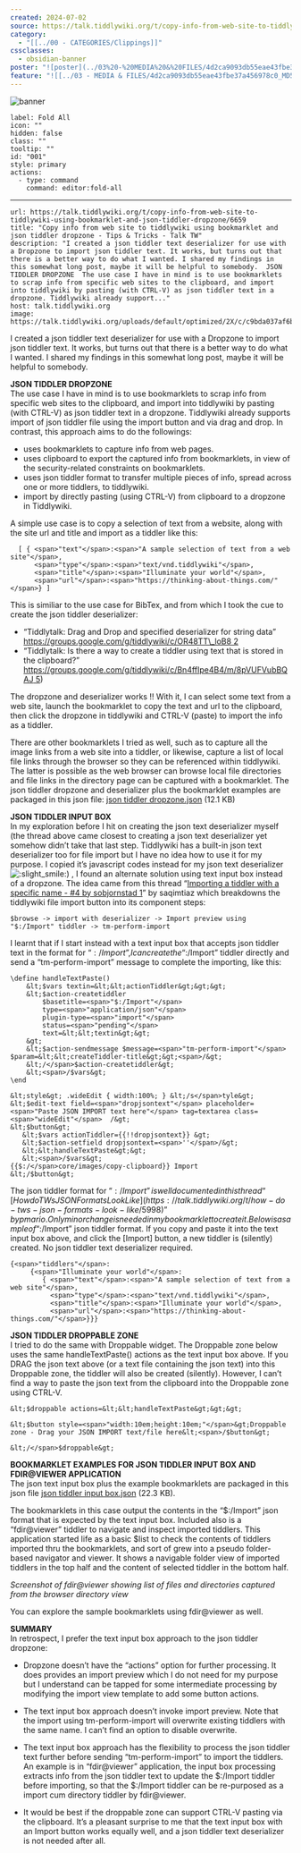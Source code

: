 ```yaml
---
created: 2024-07-02
source: https://talk.tiddlywiki.org/t/copy-info-from-web-site-to-tiddlywiki-using-bookmarklet-and-json-tiddler-dropzone/6659
category:
  - "[[../00 - CATEGORIES/Clippings]]"
cssclasses:
  - obsidian-banner
poster: "![poster](../03%20-%20MEDIA%20&%20FILES/4d2ca9093db55eae43fbe37a456978c0_MD5.jpg)"
feature: "![[../03 - MEDIA & FILES/4d2ca9093db55eae43fbe37a456978c0_MD5.jpg]]"
---
```


![banner](../03%20-%20MEDIA%20&%20FILES/4d2ca9093db55eae43fbe37a456978c0_MD5.jpg)

```meta-bind-button
label: Fold All
icon: ""
hidden: false
class: ""
tooltip: ""
id: "001"
style: primary
actions:
  - type: command
    command: editor:fold-all

```

***

```cardlink
url: https://talk.tiddlywiki.org/t/copy-info-from-web-site-to-tiddlywiki-using-bookmarklet-and-json-tiddler-dropzone/6659
title: "Copy info from web site to tiddlywiki using bookmarklet and json tiddler dropzone - Tips & Tricks - Talk TW"
description: "I created a json tiddler text deserializer for use with a Dropzone to import json tiddler text. It works, but turns out that there is a better way to do what I wanted. I shared my findings in this somewhat long post, maybe it will be helpful to somebody.  JSON TIDDLER DROPZONE  The use case I have in mind is to use bookmarklets to scrap info from specific web sites to the clipboard, and import into tiddlywiki by pasting (with CTRL-V) as json tiddler text in a dropzone. Tiddlywiki already support..."
host: talk.tiddlywiki.org
image: https://talk.tiddlywiki.org/uploads/default/optimized/2X/c/c9bda037af6b6c42c2054fba286fbdb703b367e4_2_733x1024.jpeg
```
I created a json tiddler text deserializer for use with a Dropzone to import json tiddler text. It works, but turns out that there is a better way to do what I wanted. I shared my findings in this somewhat long post, maybe it will be helpful to somebody.

**JSON TIDDLER DROPZONE**  
The use case I have in mind is to use bookmarklets to scrap info from specific web sites to the clipboard, and import into tiddlywiki by pasting (with CTRL-V) as json tiddler text in a dropzone. Tiddlywiki already supports import of json tiddler file using the import button and via drag and drop. In contrast, this approach aims to do the followings:

-   uses bookmarklets to capture info from web pages.
-   uses clipboard to export the captured info from bookmarklets, in view of the security-related constraints on bookmarklets.
-   uses json tiddler format to transfer multiple pieces of info, spread across one or more tiddlers, to tiddlywiki.
-   import by directly pasting (using CTRL-V) from clipboard to a dropzone in Tiddlywiki.

A simple use case is to copy a selection of text from a website, along with the site url and title and import as a tiddler like this:

```
  [ { <span>"text"</span>:<span>"A sample selection of text from a web site"</span>,
      <span>"type"</span>:<span>"text/vnd.tiddlywiki"</span>,
      <span>"title"</span>:<span>"Illuminate your world"</span>,
      <span>"url"</span>:<span>"https://thinking-about-things.com/"</span>} ]
```

This is similiar to the use case for BibTex, and from which I took the cue to create the json tiddler deserializer:

-   “Tiddlytalk: Drag and Drop and specified deserializer for string data” [https://groups.google.com/g/tiddlywiki/c/OR48TT\_loB8 2](https://groups.google.com/g/tiddlywiki/c/OR48TT_loB8)
-   “Tiddlytalk: Is there a way to create a tiddler using text that is stored in the clipboard?” [https://groups.google.com/g/tiddlywiki/c/Bn4ffIpe4B4/m/8pVUFVubBQAJ 5](https://groups.google.com/g/tiddlywiki/c/Bn4ffIpe4B4/m/8pVUFVubBQAJ))

The dropzone and deserializer works !! With it, I can select some text from a web site, launch the bookmarklet to copy the text and url to the clipboard, then click the dropzone in tiddlywiki and CTRL-V (paste) to import the info as a tiddler.

There are other bookmarklets I tried as well, such as to capture all the image links from a web site into a tiddler, or likewise, capture a list of local file links through the browser so they can be referenced within tiddlywiki. The latter is possible as the web browser can browse local file directories and file links in the directory page can be captured with a bookmarklet. The json tiddler dropzone and deserializer plus the bookmarklet examples are packaged in this json file: [json tiddler dropzone.json](https://talk.tiddlywiki.org/uploads/short-url/h5rFiY6u28W5LMmWQiOJVjiDwNL.json) (12.1 KB)

**JSON TIDDLER INPUT BOX**  
In my exploration before I hit on creating the json text deserializer myself (the thread above came closest to creating a json text deserializer yet somehow didn’t take that last step. Tiddlywiki has a built-in json text deserializer too for file import but I have no idea how to use it for my purpose. I copied it’s javascript codes instead for my json text deserializer ![:slight_smile:](../03%20-%20MEDIA%20&%20FILES/eba8244de357e7b93373e85af016f560_MD5.png ":slight_smile:")) , I found an alternate solution using text input box instead of a dropzone. The idea came from this thread “[Importing a tiddler with a specific name - #4 by sobjornstad 1](https://talk.tiddlywiki.org/t/importing-a-tiddler-with-a-specific-name/680/4)” by saqimtiaz which breakdowns the tiddlywiki file import button into its component steps:

`$browse -> import with deserializer -> Import preview using "$:/Import" tiddler -> tm-perform-import`

I learnt that if I start instead with a text input box that accepts json tiddler text in the format for “$:/Import”, I can create the “$:/Import” tiddler directly and send a “tm-perform-import” message to complete the importing, like this:

```
\define handleTextPaste()
    &lt;$vars textin=&lt;&lt;actionTiddler&gt;&gt;&gt;
    &lt;$action-createtiddler  
        $basetitle=<span>"$:/Import"</span> 
        type=<span>"application/json"</span> 
        plugin-type=<span>"import"</span> 
        status=<span>"pending"</span> 
        text=&lt;&lt;textin&gt;&gt; 
    &gt;
    &lt;$action-sendmessage $message=<span>"tm-perform-import"</span> $param=&lt;&lt;createTiddler-title&gt;&gt;<span>/&gt;
    &lt;/</span>$action-createtiddler&gt;
    &lt;<span>/$vars&gt;
\end

&lt;style&gt; .wideEdit { width:100%; } &lt;/s</span>tyle&gt;
&lt;$edit-text field=<span>"dropjsontext"</span> placeholder=<span>"Paste JSON IMPORT text here"</span> tag=textarea class=<span>"wideEdit"</span>  /&gt;
&lt;$button&gt;
   &lt;$vars actionTiddler={{!!dropjsontext}} &gt;
   &lt;$action-setfield dropjsontext=<span>''</span>/&gt;
   &lt;&lt;handleTextPaste&gt;&gt; 
   &lt;<span>/$vars&gt;
{{$:/</span>core/images/copy-clipboard}} Import
&lt;/$button&gt;
```

The json tiddler format for “$:/Import” is well documented in this thread “[How do TWs JSON Formats Look Like](https://talk.tiddlywiki.org/t/how-do-tws-json-formats-look-like/5998)” by pmario. Only minor change is needed in my bookmarklet to create it. Below is a sample of “$:/Import” json tiddler format. If you copy and paste it into the text input box above, and click the \[Import\] button, a new tiddler is (silently) created. No json tiddler text deserializer required.

```
{<span>"tiddlers"</span>:
     {<span>"Illuminate your world"</span>: 
        { <span>"text"</span>:<span>"A sample selection of text from a web site"</span>,
          <span>"type"</span>:<span>"text/vnd.tiddlywiki"</span>,
          <span>"title"</span>:<span>"Illuminate your world"</span>,
          <span>"url"</span>:<span>"https://thinking-about-things.com/"</span>}}}
```

**JSON TIDDLER DROPPABLE ZONE**  
I tried to do the same with Droppable widget. The Droppable zone below uses the same handleTextPaste() actions as the text input box above. If you DRAG the json text above (or a text file containing the json text) into this Droppable zone, the tiddler will also be created (silently). However, I can’t find a way to paste the json text from the clipboard into the Droppable zone using CTRL-V.

```
&lt;$droppable actions=&lt;&lt;handleTextPaste&gt;&gt;&gt;

&lt;$button style=<span>"width:10em;height:10em;"</span>&gt;Droppable zone - Drag your JSON IMPORT text/file here&lt;<span>/$button&gt;

&lt;/</span>$droppable&gt;
```

**BOOKMARKLET EXAMPLES FOR JSON TIDDLER INPUT BOX AND FDIR@VIEWER APPLICATION**  
The json text input box plus the example bookmarklets are packaged in this json file [json tiddler input box.json](https://talk.tiddlywiki.org/uploads/short-url/saK5QvWswUBEpESgNy3JJOQjPV2.json) (22.3 KB).

The bookmarklets in this case output the contents in the “$:/Import” json format that is expected by the text input box. Included also is a “fdir@viewer” tiddler to navigate and inspect imported tiddlers. This application started life as a basic $list to check the contents of tiddlers imported thru the bookmarklets, and sort of grew into a pseudo folder-based navigator and viewer. It shows a navigable folder view of imported tiddlers in the top half and the content of selected tiddler in the bottom half.  

*Screenshot of fdir@viewer showing list of files and directories captured from the browser directory view*

You can explore the sample bookmarklets using fdir@viewer as well.

**SUMMARY**  
In retrospect, I prefer the text input box approach to the json tiddler dropzone:

-   Dropzone doesn’t have the “actions” option for further processing. It does provides an import preview which I do not need for my purpose but I understand can be tapped for some intermediate processing by modifying the import view template to add some button actions.
    
-   The text input box approach doesn’t invoke import preview. Note that the import using tm-perform-import will overwrite existing tiddlers with the same name. I can’t find an option to disable overwrite.
    
-   The text input box approach has the flexibility to process the json tiddler text further before sending “tm-perform-import” to import the tiddlers. An example is in “fdir@viewer” application, the input box processing extracts info from the json tiddler text to update the $:/Import tiddler before importing, so that the $:/Import tiddler can be re-purposed as a import cum directory tiddler by fdir@viewer.
    
-   It would be best if the droppable zone can support CTRL-V pasting via the clipboard. It’s a pleasant surprise to me that the text input box with an Import button works equally well, and a json tiddler text deserializer is not needed after all.
> 